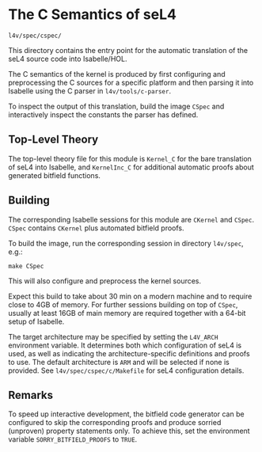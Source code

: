 <!--@TAG(DATA61_BSD)-->

The C Semantics of seL4
=======================

    l4v/spec/cspec/

This directory contains the entry point for the automatic translation of
the seL4 source code into Isabelle/HOL.

The C semantics of the kernel is produced by first configuring and
preprocessing the C sources for a specific platform and then parsing it into
Isabelle using the C parser in `l4v/tools/c-parser`.

To inspect the output of this translation, build the image `CSpec` and
interactively inspect the constants the parser has defined.


Top-Level Theory
----------------

The top-level theory file for this module is `Kernel_C` for the bare
translation of seL4 into Isabelle, and `KernelInc_C` for additional automatic
proofs about generated bitfield functions.


Building
--------

The corresponding Isabelle sessions for this module are `CKernel` and `CSpec`.
`CSpec` contains `CKernel` plus automated bitfield proofs.

To build the image, run the corresponding session in directory `l4v/spec`,
e.g.:

    make CSpec

This will also configure and preprocess the kernel sources.

Expect this build to take about 30 min on a modern machine and to require
close to 4GB of memory. For further sessions building on top of `CSpec`,
usually at least 16GB of main memory are required together with a 64-bit setup
of Isabelle.

The target architecture may be specified by setting the `L4V_ARCH` environment
variable. It determines both which configuration of seL4 is used, as well as
indicating the architecture-specific definitions and proofs to use. The default
architecture is `ARM` and will be selected if none is provided. See
`l4v/spec/cspec/c/Makefile` for seL4 configuration details.


Remarks
-------

To speed up interactive development, the bitfield code generator can be
configured to skip the corresponding proofs and produce sorried
(unproven) property statements only. To achieve this, set the
environment variable `SORRY_BITFIELD_PROOFS` to `TRUE`.

